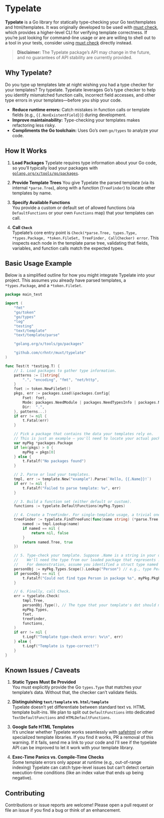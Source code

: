 # Typelate

**Typelate** is a Go library for statically type-checking your Go text/templates and html/templates.
It was originally developed to be used with [muxt check](https://github.com/crhntr/muxt), which provides a higher-level
CLI for verifying template correctness.
If you’re just looking for command-line usage or are are willing to shell out to a tool in your tests,
consider using [muxt check](https://github.com/crhntr/muxt) directly instead.

> **Disclaimer:** The Typelate package’s API may change in the future, and no guarantees of API stability are currently
> provided.

## Why Typelate?

Do you type up templates late at night wishing you had a type checker for your templates? Try typelate.
Typelate leverages Go’s type checker to help you identify mismatched function calls, incorrect field accesses, and other
type errors in your templates—before you ship your code.

- **Reduce runtime errors:** Catch mistakes in function calls or template fields (e.g., `{{.NonExistentField}}`) during
  development.
- **Improve maintainability:** Type-checking your templates makes refactoring less risky.
- **Compliments the Go toolchain:** Uses Go’s own `go/types` to analyze your code.

## How It Works

1. **Load Packages**
   Typelate requires type information about your Go code, so you’ll typically load your packages with [
   `golang.org/x/tools/go/packages`](https://pkg.go.dev/golang.org/x/tools/go/packages).

2. **Provide Template Trees**
   You give Typelate the parsed template (via its internal `*parse.Tree`), along with a function (`TreeFinder`) to
   locate other templates by name.

3. **Specify Available Functions**  
   You provide a custom or default set of allowed functions (via `DefaultFunctions` or your own `Functions` map) that
   your templates can call.

4. **Call `Check`**  
   Typelate’s core entry point is
   `Check(*parse.Tree, types.Type, *types.Package, *token.FileSet, TreeFinder, CallChecker) error`. This inspects each
   node in the template parse tree, validating that fields, variables, and function calls match the expected types.

## Basic Usage Example

Below is a simplified outline for how you might integrate Typelate into your project. This assumes you already have
parsed templates, a `*types.Package`, and a `*token.FileSet`.

```go
package main_test

import (
	"fmt"
	"go/token"
	"go/types"
	"log"
	"testing"
	"text/template"
	"text/template/parse"

	"golang.org/x/tools/go/packages"

	"github.com/crhntr/muxt/typelate"
)

func Test(t *testing.T) {
	// 1. Load packages to gather type information.
	patterns := []string{
		".", "encoding", "fmt", "net/http",
	}
	fset := token.NewFileSet()
	pkgs, err := packages.Load(&packages.Config{
		Fset: fset,
		Mode: packages.NeedModule | packages.NeedTypesInfo | packages.NeedName | packages.NeedFiles | packages.NeedTypes | packages.NeedSyntax | packages.NeedEmbedPatterns | packages.NeedEmbedFiles,
		Dir:  ".",
	}, patterns...)
	if err != nil {
		t.Fatal(err)
	}

	// Pick a package that contains the data your templates rely on.
	// This is just an example — you'll need to locate your actual package.
	var myPkg *packages.Package
	if len(pkgs) > 0 {
		myPkg = pkgs[0]
	} else {
		t.Fatalf("No packages found")
	}

	// 2. Parse or load your templates.
	tmpl, err := template.New("example").Parse(`Hello, {{.Name}}!`)
	if err != nil {
		t.Fatalf("Failed to parse template: %v", err)
	}

	// 3. Build a function set (either default or custom).
	functions := typelate.DefaultFunctions(myPkg.Types)

	// 4. Create a TreeFinder. For single-template usage, a trivial one:
	treeFinder := typelate.FindTreeFunc(func(name string) (*parse.Tree, bool) {
		named := tmpl.Lookup(name)
		if named == nil {
			return nil, false
		}
		return named.Tree, true
	})

	// 5. Type-check your template. Suppose .Name is a string in your data type.
	//    We'll need the type from our loaded package that represents .Name.
	//    For demonstration, assume you identified a struct type named "Person".
	personObj := myPkg.Types.Scope().Lookup("Person") // e.g., type Person struct { Name string }
	if personObj == nil {
		t.Fatalf("Could not find type Person in package %s", myPkg.PkgPath)
	}

	// 6. Finally, call Check.
	err = typelate.Check(
		tmpl.Tree,
		personObj.Type(), // The type that your template's dot should match
		myPkg.Types,
		fset,
		treeFinder,
		functions,
	)
	if err != nil {
		t.Logf("Template type-check error: %v\n", err)
	} else {
		t.Logf("Template is type-correct!")
	}
}
```

## Known Issues / Caveats

1. **Static Types Must Be Provided**  
   You must explicitly provide the Go `types.Type` that matches your template’s data. Without that, the checker can’t
   validate fields.

2. **Distinguishing `text/template` vs. `html/template`**  
   Typelate doesn’t yet differentiate between standard text vs. HTML template built-ins. We plan to split out
   `DefaultFunctions` into dedicated `TextDefaultFunctions` and `HTMLDefaultFunctions`.

3. **Google Safe HTML Templates**  
   It’s unclear whether Typelate works seamlessly with [safehtml](https://pkg.go.dev/github.com/google/safehtml) or other
   specialized template libraries.
   If you find it works, PR a removal of this warning. If it fails, send me a link to your code and I'll see if the
   typelate API can be improved to
   let it work with your template library.

4. **Exec-Time Panics vs. Compile-Time Checks**  
   Some template errors only appear at runtime (e.g., out-of-range indexing)
   Typelate can catch type-level issues but can’t detect certain execution-time conditions (like an index value that ends
   up being negative).

## Contributing

Contributions or issue reports are welcome! Please open a pull request or file an issue if you find a bug or think of an
enhancement.
